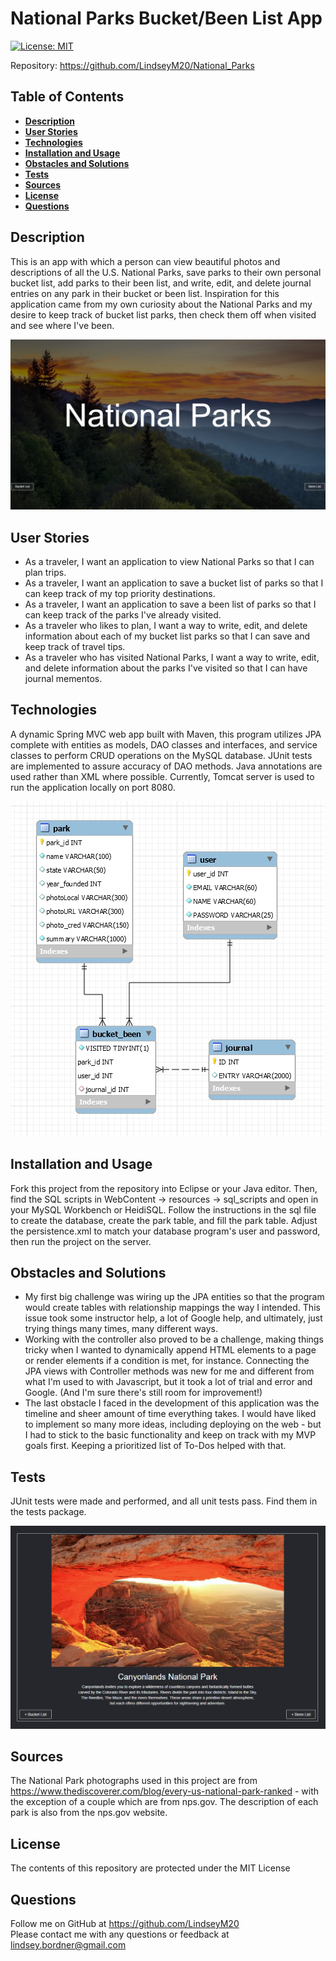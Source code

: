 # National Parks Bucket/Been List App

[![License: MIT](https://img.shields.io/badge/License-MIT-yellow.svg)](https://opensource.org/licenses/MIT)

Repository: https://github.com/LindseyM20/National_Parks

## Table of Contents
  * [**Description**](#description)
  * [**User Stories**](#user-stories)
  * [**Technologies**](#technologies)
  * [**Installation and Usage**](#installation-and-usage)
  * [**Obstacles and Solutions**](#obstacles-and-solutions)
  * [**Tests**](#tests)
  * [**Sources**](#sources)
  * [**License**](#license)
  * [**Questions**](#questions)

## Description
This is an app with which a person can view beautiful photos and descriptions of all the U.S. National Parks, save parks to their own personal bucket list, add parks to their been list, and write, edit, and delete journal entries on any park in their bucket or been list. Inspiration for this application came from my own curiosity about the National Parks and my desire to keep track of bucket list parks, then check them off when visited and see where I've been.

![App in browser](./WebContent/resources/images/0screenshot1.png)

## User Stories
* As a traveler, I want an application to view National Parks so that I can plan trips.
* As a traveler, I want an application to save a bucket list of parks so that I can keep track of my top priority destinations. 
* As a traveler, I want an application to save a been list of parks so that I can keep track of the parks I've already visited.
* As a traveler who likes to plan, I want a way to write, edit, and delete information about each of my bucket list parks so that I can save and keep track of travel tips.
* As a traveler who has visited National Parks, I want a way to write, edit, and delete information about the parks I've visited so that I can have journal mementos.

## Technologies
A dynamic Spring MVC web app built with Maven, this program utilizes JPA complete with entities as models, DAO classes and interfaces, and service classes to perform CRUD operations on the MySQL database. JUnit tests are implemented to assure accuracy of DAO methods. Java annotations are used rather than XML where possible. Currently, Tomcat server is used to run the application locally on port 8080.

![Database schema diagram](./WebContent/resources/images/0db_schema_diagram.png)

## Installation and Usage
Fork this project from the repository into Eclipse or your Java editor. Then, find the SQL scripts in WebContent -> resources -> sql_scripts and open in your MySQL Workbench or HeidiSQL. Follow the instructions in the sql file to create the database, create the park table, and fill the park table. Adjust the persistence.xml to match your database program's user and password, then run the project on the server.

## Obstacles and Solutions
* My first big challenge was wiring up the JPA entities so that the program would create tables with relationship mappings the way I intended. This issue took some instructor help, a lot of Google help, and ultimately, just trying things many times, many different ways.
* Working with the controller also proved to be a challenge, making things tricky when I wanted to dynamically append HTML elements to a page or render elements if a condition is met, for instance. Connecting the JPA views with Controller methods was new for me and different from what I'm used to with Javascript, but it took a lot of trial and error and Google. (And I'm sure there's still room for improvement!)
* The last obstacle I faced in the development of this application was the timeline and sheer amount of time everything takes. I would have liked to implement so many more ideas, including deploying on the web - but I had to stick to the basic functionality and keep on track with my MVP goals first. Keeping a prioritized list of To-Dos helped with that.

## Tests
JUnit tests were made and performed, and all unit tests pass. Find them in the tests package.

![App in browser](./WebContent/resources/images/0screenshot2.png)

## Sources
The National Park photographs used in this project are from https://www.thediscoverer.com/blog/every-us-national-park-ranked - with the exception of a couple which are from nps.gov. 
The description of each park is also from the nps.gov website.

## License
The contents of this repository are protected under the MIT License

## Questions
Follow me on GitHub at https://github.com/LindseyM20 <br>
Please contact me with any questions or feedback at lindsey.bordner@gmail.com 
